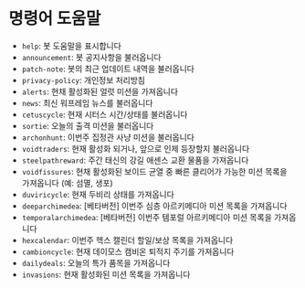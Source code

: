 # 명령어 도움말

- `help`: 봇 도움말을 표시합니다
- `announcement`: 봇 공지사항을 불러옵니다
- `patch-note`: 봇의 최근 업데이트 내역을 불러옵니다
- `privacy-policy`: 개인정보 처리방침
- `alerts`: 현채 활성화된 얼럿 미션을 가져옵니다
- `news`: 최신 워프레임 뉴스를 불러옵니다
- `cetuscycle`: 현재 시터스 시간/상태를 불러옵니다
- `sortie`: 오늘의 출격 미션을 불러옵니다
- `archonhunt`: 이번주 집정관 사냥 미션을 불러옵니다
- `voidtraders`: 현재 활성화 되거나, 앞으로 인제 등장할지 불러옵니다
- `steelpathreward`: 주간 태신의 강길 애센스 교환 물품을 가져옵니다
- `voidfissures`: 현채 활성화된 보이드 균열 중 빠른 클리어가 가능한 미션 목록을 가져옵니다 (예: 섬멸, 생포)
- `duviricycle`: 현재 두비리 상태를 가져옵니다
- `deeparchimedea`: [베타버전] 이번주 심층 아르키메디아 미션 목록을 가져옵니다
- `temporalarchimedea`: [베타버전] 이번주 템포럴 아르키메디아 미션 목록을 가져옵니다
- `hexcalendar`: 이번주 헥스 캘린더 할일/보상 목록을 가져옵니다
- `cambioncycle`: 현재 데이모스 캠비온 퇴적지 주기를 가져옵니다
- `dailydeals`: 오늘의 특가 품목을 가져옵니다
- `invasions`: 현재 활성화된 미션 목록을 가져옵니다
